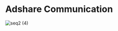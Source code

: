 # Adshare Communication

![seq2 (4)](https://user-images.githubusercontent.com/47361247/230993564-b7a21578-ad19-47fa-ac76-5b1fd04beb5b.png)
